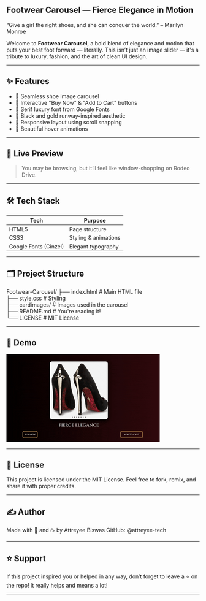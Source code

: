 ##  Footwear Carousel — Fierce Elegance in Motion

“Give a girl the right shoes, and she can conquer the world.” – Marilyn Monroe

Welcome to **Footwear Carousel**, a bold blend of elegance and motion that puts your best foot forward — literally. This isn’t just an image slider — it's a tribute to luxury, fashion, and the art of clean UI design.

---

## ✨ Features

- 📸 Seamless shoe image carousel
- 🎀 Interactive "Buy Now" & "Add to Cart" buttons
- 💅 Serif luxury font from Google Fonts
- 🌌 Black and gold runway-inspired aesthetic
- 📱 Responsive layout using scroll snapping
- 🌈 Beautiful hover animations

---

## 🎨 Live Preview

> You may be browsing, but it’ll feel like window-shopping on Rodeo Drive.

---

## 🛠 Tech Stack

| Tech        | Purpose                  |
|-------------|--------------------------|
| HTML5       | Page structure           |
| CSS3        | Styling & animations     |
| Google Fonts (Cinzel) | Elegant typography |

---

## 🗂 Project Structure
Footwear-Carousel/ ├── index.html # Main HTML file                                               
                   ├── style.css # Styling                                                       
                   ├── cardimages/ # Images used in the carousel                                 
                   ├── README.md # You're reading it!                                            
                   └── LICENSE # MIT License                                                     

---

## 🎥 Demo

![Demo](shoe.gif)

---

## 🪪 License
This project is licensed under the MIT License.
Feel free to fork, remix, and share it with proper credits.


---

## ✍️ Author
Made with 💅 and ☕ by Attreyee Biswas
GitHub: @attreyee-tech

---

## ⭐ Support
If this project inspired you or helped in any way, don’t forget to leave a ⭐ on the repo!
It really helps and means a lot!

---

